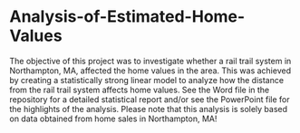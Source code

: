 # Analysis-of-Estimated-Home-Values
The objective of this project was to investigate whether a rail trail system in Northampton, MA, affected the home values in the area.
This was achieved by creating a statistically strong linear model to analyze how the distance from the rail trail system affects home values. See the Word file in the repository for a detailed statistical report and/or see the PowerPoint file for the highlights of the analysis. Please note that this analysis is solely based on data obtained from home sales in Northampton, MA!

